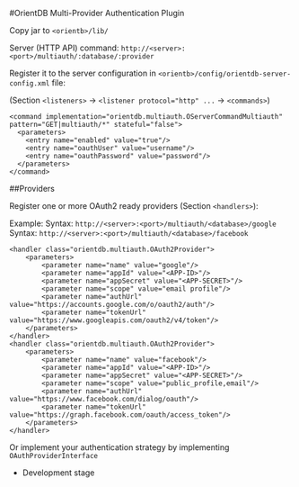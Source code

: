 #OrientDB Multi-Provider Authentication Plugin

Copy jar to `<orientb>/lib/`

Server (HTTP API) command: `http://<server>:<port>/multiauth/:database/:provider`

Register it to the server configuration in `<orientb>/config/orientdb-server-config.xml` file:
    
(Section `<listeners>` -> `<listener protocol="http" ...` -> `<commands>`)

    <command implementation="orientdb.multiauth.OServerCommandMultiauth" pattern="GET|multiauth/*" stateful="false">
      <parameters>
        <entry name="enabled" value="true"/>
        <entry name="oauthUser" value="username"/>
        <entry name="oauthPassword" value="password"/>
      </parameters>
    </command>

##Providers

Register one or more OAuth2 ready providers (Section `<handlers>`):

Example: 
Syntax: `http://<server>:<port>/multiauth/<database>/google`
Syntax: `http://<server>:<port>/multiauth/<database>/facebook`

    <handler class="orientdb.multiauth.OAuth2Provider">
        <parameters>
            <parameter name="name" value="google"/>
            <parameter name="appId" value="<APP-ID>"/>
            <parameter name="appSecret" value="<APP-SECRET>"/>
            <parameter name="scope" value="email profile"/>
            <parameter name="authUrl" value="https://accounts.google.com/o/oauth2/auth"/>
            <parameter name="tokenUrl" value="https://www.googleapis.com/oauth2/v4/token"/>
        </parameters>
    </handler>
    <handler class="orientdb.multiauth.OAuth2Provider">
        <parameters>
            <parameter name="name" value="facebook"/>
            <parameter name="appId" value="<APP-ID>"/>
            <parameter name="appSecret" value="<APP-SECRET>"/>
            <parameter name="scope" value="public_profile,email"/>
            <parameter name="authUrl" value="https://www.facebook.com/dialog/oauth"/>
            <parameter name="tokenUrl" value="https://graph.facebook.com/oauth/access_token"/>
        </parameters>
    </handler>
      
Or implement your authentication strategy by implementing `OAuthProviderInterface`

* Development stage
